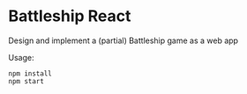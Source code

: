 # Battleship React
Design and implement a (partial) Battleship game as a web app

Usage:
```
npm install
npm start
```
